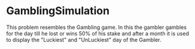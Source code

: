 # GamblingSimulation
This problem resembles the Gambling game. In this the gambler gambles for the day till he lost or wins 50% of his stake and after a month it is used to display the "Luckiest" and "UnLuckiest" day of the Gambler.
